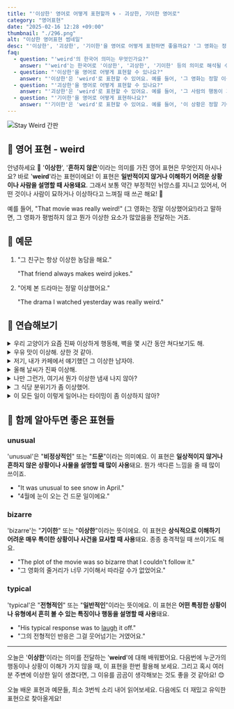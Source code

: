 ```yaml
---
title: "'이상한' 영어로 어떻게 표현할까 ️🌀 - 괴상한, 기이한 영어로"
category: "영어표현"
date: "2025-02-16 12:28 +09:00"
thumbnail: "./296.png"
alt: "이상한 영어표현 썸네일"
desc: "'이상한', '괴상한', '기이한'을 영어로 어떻게 표현하면 좋을까요? '그 영화는 정말 이상했어'와 '그 사람의 행동이 괴상해' 그리고 '이 상황은 정말 기이해' 등을 영어로 표현하는 법을 배워봅시다. 다양한 예문을 통해서 연습하고 본인의 표현으로 만들어 보세요."
faq:
  - question: "'weird'의 한국어 의미는 무엇인가요?"
    answer: "'weird'는 한국어로 '이상한', '괴상한', '기이한' 등의 의미로 해석될 수 있어요."
  - question: "'이상한'을 영어로 어떻게 표현할 수 있나요?"
    answer: "'이상한'은 'weird'로 표현할 수 있어요. 예를 들어, '그 영화는 정말 이상했어'는 'That movie was really weird'로 말할 수 있어요."
  - question: "'괴상한'을 영어로 어떻게 표현할 수 있나요?"
    answer: "'괴상한'은 'weird'로 표현할 수 있어요. 예를 들어, '그 사람의 행동이 괴상해'는 'That person's behavior is weird'로 말할 수 있어요."
  - question: "'기이한'을 영어로 어떻게 표현하나요?"
    answer: "'기이한'은 'weird'로 표현할 수 있어요. 예를 들어, '이 상황은 정말 기이해'는 'This situation is really weird'로 표현할 수 있어요."
---
```


![Stay Weird 간판](./296-1.jpg)

## 🌟 영어 표현 - weird

안녕하세요 👋 '**이상한**', '**흔하지 않은**'이라는 의미를 가진 영어 표현은 무엇인지 아시나요? 바로 '**weird**'라는 표현이에요! 이 표현은 **일반적이지 않거나 이해하기 어려운 상황이나 사람을 설명할 때 사용돼요**. 그래서 보통 약간 부정적인 뉘앙스를 지니고 있어서, 어떤 것이나 사람이 묘하거나 이상하다고 느껴질 때 쓰곤 해요! 🤔

예를 들어, "That movie was really weird!" (그 영화는 정말 이상했어요!)라고 말하면, 그 영화가 평범하지 않고 뭔가 이상한 요소가 많았음을 전달하는 거죠.

## 📖 예문

1. "그 친구는 항상 이상한 농담을 해요."

   "That friend always makes weird jokes."

2. "어제 본 드라마는 정말 이상했어요."

   "The drama I watched yesterday was really weird."

## 💬 연습해보기

<details>
<summary>우리 고양이가 요즘 진짜 이상하게 행동해, 벽을 몇 시간 동안 쳐다보기도 해.</summary>
<span>My cat's been acting really weird lately, like <a href="/blog/in-english/087.stare-at/">staring at</a> the walls for hours.</span>
</details>

<details>
<summary>우유 맛이 이상해. 상한 것 같아.</summary>
<span>The milk tastes weird. I think it's gone bad.</span>
</details>

<details>
<summary>저기, 내가 카페에서 얘기했던 그 이상한 남자야.</summary>
<span>That's the weird guy I was telling you about from the coffee shop.</span>
</details>

<details>
<summary>올해 날씨가 진짜 이상해.</summary>
<span>The weather's been super weird this year.</span>
</details>

<details>
<summary>나만 그런가, 여기서 뭔가 이상한 냄새 나지 않아?</summary>
<span>Is it just me, or does something smell weird in here?</span>
</details>

<details>
<summary>그 식당 분위기가 좀 이상했어.</summary>
<span>The vibes at that restaurant were kinda weird.</span>
</details>

<details>
<summary>이 모든 일이 이렇게 일어나는 타이밍이 좀 이상하지 않아?</summary>
<span>The timing of all this is just weird, don't you think?</span>
</details>

## 🤝 함께 알아두면 좋은 표현들

### unusual

'unusual'은 "**비정상적인**" 또는 "**드문**"이라는 의미예요. 이 표현은 **일상적이지 않거나 흔하지 않은 상황이나 사물을 설명할 때 많이 사용**돼요. 뭔가 색다른 느낌을 줄 때 많이 쓰이죠.

- "It was unusual to see snow in April."
- "4월에 눈이 오는 건 드문 일이에요."

### bizarre

'bizarre'는 "**기이한**" 또는 "**이상한**"이라는 뜻이에요. 이 표현은 **상식적으로 이해하기 어려운 매우 특이한 상황이나 사건을 묘사할 때 사용**돼요. 종종 충격적일 때 쓰이기도 해요.

- "The plot of the movie was so bizarre that I couldn't follow it."
- "그 영화의 줄거리가 너무 기이해서 따라갈 수가 없었어요."

### typical

'typical'은 "**전형적인**" 또는 "**일반적인**"이라는 뜻이에요. 이 표현은 **어떤 특정한 상황이나 유형에서 흔히 볼 수 있는 특징이나 행동을 설명할 때 사용**돼요.

- "His typical response was to <a href="/blog/in-english/321.laugh/">laugh</a> it off."
- "그의 전형적인 반응은 그걸 웃어넘기는 거였어요."

---

오늘은 '**이상한**'이라는 의미를 전달하는 '**weird**'에 대해 배워봤어요. 다음번에 누군가의 행동이나 상황이 이해가 가지 않을 때, 이 표현을 한번 활용해 보세요. 그리고 혹시 여러분 주변에 이상한 일이 생겼다면, 그 이유를 곰곰이 생각해보는 것도 좋을 것 같아요! 😊

오늘 배운 표현과 예문들, 최소 3번씩 소리 내어 읽어보세요. 다음에도 더 재밌고 유익한 표현으로 찾아올게요!

